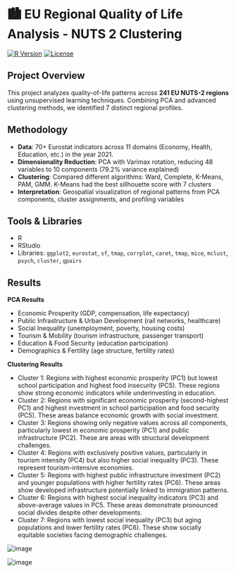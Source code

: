 # 🏙️ EU Regional Quality of Life Analysis - NUTS 2 Clustering

[![R Version](https://img.shields.io/badge/R-4.3.2-blue)](https://www.r-project.org/)
[![License](https://img.shields.io/badge/License-MIT-green)](LICENSE)

## Project Overview
This project analyzes quality-of-life patterns across **241 EU NUTS-2 regions** using unsupervised learning techniques. Combining PCA and advanced clustering methods, we identified 7 distinct regional profiles.

## Methodology  
- **Data**: 70+ Eurostat indicators across 11 domains (Economy, Health, Education, etc.) in the year 2021.  
- **Dimensionality Reduction**: PCA with Varimax rotation, reducing 48 variables to 10 components (79.2% variance explained)  
- **Clustering**: Compared different algorithms: Ward, Complete, K-Means, PAM, GMM. K-Means had the best sillhouette score with 7 clusters
- **Interpretation**: Geospatial visualization of regional patterns from PCA components, cluster assignments, and profiling variables
  
## Tools & Libraries  
- R
- RStudio
- Libraries: `ggplot2`, `eurostat`, `sf`, `tmap`, `corrplot`, `caret`, `tmap`, `mice`, `mclust`, `psych`, `cluster`, `gpairs`

## Results  

**PCA Results**

- Economic Prosperity (GDP, compensation, life expectancy)
- Public Infrastructure & Urban Development (rail networks, healthcare)
- Social Inequality (unemployment, poverty, housing costs)
- Tourism & Mobility (tourism infrastructure, passenger transport)
- Education & Food Security (education participation)
- Demographics & Fertility (age structure, fertility rates)

**Clustering Results**
- Cluster 1: Regions with highest economic prosperity (PC1) but lowest school participation and highest food insecurity (PC5). These regions show strong economic indicators while underinvesting in education.
- Cluster 2: Regions with significant economic prosperity (second-highest PC1) and highest investment in school participation and food security (PC5). These areas balance economic growth with social investment.
- Cluster 3: Regions showing only negative values across all components, particularly lowest in economic prosperity (PC1) and public infrastructure (PC2). These are areas with structural development challenges.
- Cluster 4: Regions with exclusively positive values, particularly in tourism intensity (PC4) but also higher social inequality (PC3). These represent tourism-intensive economies.
- Cluster 5: Regions with highest public infrastructure investment (PC2) and younger populations with higher fertility rates (PC6). These areas show developed infrastructure potentially linked to immigration patterns.
- Cluster 6: Regions with highest social inequality indicators (PC3) and above-average values in PC5. These areas demonstrate pronounced social divides despite other developments.
- Cluster 7: Regions with lowest social inequality (PC3) but aging populations and lower fertility rates (PC6). These show socially equitable societies facing demographic challenges.

![image](https://github.com/user-attachments/assets/b027b9d4-c48b-4718-be05-418083f62e64)

![image](https://github.com/user-attachments/assets/7511cb4c-8c0f-4b19-9098-4a57932d4ab1)






